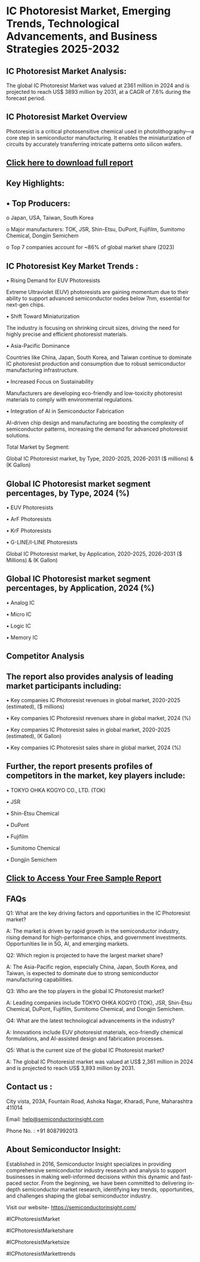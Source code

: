 IC Photoresist Market, Emerging Trends, Technological Advancements, and Business Strategies 2025-2032
=
IC Photoresist Market Analysis:
-
The global IC Photoresist Market was valued at 2361 million in 2024 and is projected to reach US$ 3893 million by 2031, at a CAGR of 7.6% during the forecast period.

IC Photoresist Market Overview
-
Photoresist is a critical photosensitive chemical used in photolithography—a core step in semiconductor manufacturing. It enables the miniaturization of circuits by accurately transferring intricate patterns onto silicon wafers.

[Click here to download full report](https://semiconductorinsight.com/report/ic-photoresist-market/)
-
Key Highlights:
-
•	Top Producers:
-
o	Japan, USA, Taiwan, South Korea

o	Major manufacturers: TOK, JSR, Shin-Etsu, DuPont, Fujifilm, Sumitomo Chemical, Dongjin Semichem

o	Top 7 companies account for ~86% of global market share (2023)

IC Photoresist Key Market Trends  :
-
•	Rising Demand for EUV Photoresists

Extreme Ultraviolet (EUV) photoresists are gaining momentum due to their ability to support advanced semiconductor nodes below 7nm, essential for next-gen chips.

•	Shift Toward Miniaturization

The industry is focusing on shrinking circuit sizes, driving the need for highly precise and efficient photoresist materials.

•	Asia-Pacific Dominance

Countries like China, Japan, South Korea, and Taiwan continue to dominate IC photoresist production and consumption due to robust semiconductor manufacturing infrastructure.

•	Increased Focus on Sustainability

Manufacturers are developing eco-friendly and low-toxicity photoresist materials to comply with environmental regulations.

•	Integration of AI in Semiconductor Fabrication

AI-driven chip design and manufacturing are boosting the complexity of semiconductor patterns, increasing the demand for advanced photoresist solutions.

Total Market by Segment:

Global IC Photoresist market, by Type, 2020-2025, 2026-2031 ($ millions) & (K Gallon)

Global IC Photoresist market segment percentages, by Type, 2024 (%)
-
•	EUV Photoresists

•	ArF Photoresists

•	KrF Photoresists

•	G-LINE/I-LINE Photoresists

Global IC Photoresist market, by Application, 2020-2025, 2026-2031 ($ Millions) & (K Gallon)

Global IC Photoresist market segment percentages, by Application, 2024 (%)
-
•	Analog IC

•	Micro IC

•	Logic IC

•	Memory IC

Competitor Analysis
-
The report also provides analysis of leading market participants including:
-
•	Key companies IC Photoresist revenues in global market, 2020-2025 (estimated), ($ millions)

•	Key companies IC Photoresist revenues share in global market, 2024 (%)

•	Key companies IC Photoresist sales in global market, 2020-2025 (estimated), (K Gallon)

•	Key companies IC Photoresist sales share in global market, 2024 (%)

Further, the report presents profiles of competitors in the market, key players include:
-
•	TOKYO OHKA KOGYO CO., LTD. (TOK)

•	JSR

•	Shin-Etsu Chemical

•	DuPont

•	Fujifilm

•	Sumitomo Chemical

•	Dongjin Semichem

[Click to Access Your Free Sample Report](https://semiconductorinsight.com/report/ic-photoresist-market/)
-
FAQs
-
Q1: What are the key driving factors and opportunities in the IC Photoresist market?

A: The market is driven by rapid growth in the semiconductor industry, rising demand for high-performance chips, and government investments. Opportunities lie in 5G, AI, and emerging markets.

Q2: Which region is projected to have the largest market share?

A: The Asia-Pacific region, especially China, Japan, South Korea, and Taiwan, is expected to dominate due to strong semiconductor manufacturing capabilities.

Q3: Who are the top players in the global IC Photoresist market?

A: Leading companies include TOKYO OHKA KOGYO (TOK), JSR, Shin-Etsu Chemical, DuPont, Fujifilm, Sumitomo Chemical, and Dongjin Semichem.

Q4: What are the latest technological advancements in the industry?

A: Innovations include EUV photoresist materials, eco-friendly chemical formulations, and AI-assisted design and fabrication processes.

Q5: What is the current size of the global IC Photoresist market?

A: The global IC Photoresist market was valued at US$ 2,361 million in 2024 and is projected to reach US$ 3,893 million by 2031.

Contact us : 
-
City vista, 203A, Fountain Road, Ashoka Nagar, Kharadi, Pune, Maharashtra 411014

Email: help@semiconductorinsight.com

Phone No. : +91 8087992013

About Semiconductor Insight:
-
Established in 2016, Semiconductor Insight specializes in providing comprehensive semiconductor industry research and analysis to support businesses in making well-informed decisions within this dynamic and fast-paced sector. From the beginning, we have been committed to delivering in-depth semiconductor market research, identifying key trends, opportunities, and challenges shaping the global semiconductor industry.

Visit our website- https://semiconductorinsight.com/

#ICPhotoresistMarket 

#ICPhotoresistMarketshare

#ICPhotoresistMarketsize

#ICPhotoresistMarkettrends 
 
 

